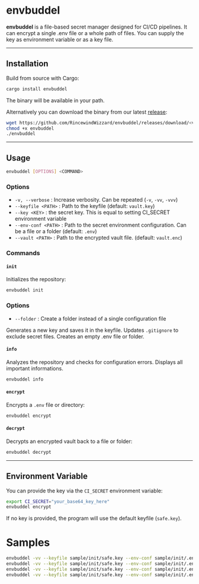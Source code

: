 # envbuddel

**envbuddel** is a file-based secret manager designed for CI/CD pipelines.
It can encrypt a single .env file or a whole path of files.
You can supply the key as environment variable or as a key file.

---

## Installation

Build from source with Cargo:

```bash
cargo install envbuddel
```

The binary will be available in your path.

Alternatively you can download the binary from our latest [release](https://github.com/RincewindWizzard/envbuddel/releases):

```bash
wget https://github.com/RincewindWizzard/envbuddel/releases/download/<version>/envbuddel
chmod +x envbuddel
./envbuddel
```

---

## Usage

```bash
envbuddel [OPTIONS] <COMMAND>
```

### Options

* `-v, --verbose` : Increase verbosity. Can be repeated (`-v`, `-vv`, `-vvv`)
* `--keyfile <PATH>` : Path to the keyfile (default: `vault.key`)
* `--key <KEY>` : the secret key. This is equal to setting CI_SECRET environment variable
* `--env-conf <PATH>` : Path to the secret environment configuration. Can be a file or a folder (default: `.env`)
* `--vault <PATH>` : Path to the encrypted vault file. (default: `vault.enc`)

### Commands

#### `init`

Initializes the repository:

```bash
envbuddel init
```

### Options

* `--folder` : Create a folder instead of a single configuration file

Generates a new key and saves it in the keyfile.
Updates `.gitignore` to exclude secret files.
Creates an empty .env file or folder.

#### `info`

Analyzes the repository and checks for configuration errors.
Displays all important informations.

```bash
envbuddel info
```

#### `encrypt`

Encrypts a `.env` file or directory:

```bash
envbuddel encrypt 
```

#### `decrypt`

Decrypts an encrypted vault back to a file or folder:

```bash
envbuddel decrypt
```

---

## Environment Variable

You can provide the key via the `CI_SECRET` environment variable:

```bash
export CI_SECRET="your_base64_key_here"
envbuddel encrypt 
```

If no key is provided, the program will use the default keyfile (`safe.key`).


# Samples

```bash
envbuddel -vv --keyfile sample/init/safe.key --env-conf sample/init/.env/ --vault sample/init/vault.enc init --folder
envbuddel -vv --keyfile sample/init/safe.key --env-conf sample/init/.env/ --vault sample/init/vault.enc info
envbuddel -vv --keyfile sample/init/safe.key --env-conf sample/init/.env/ --vault sample/init/vault.enc encrypt
envbuddel -vv --keyfile sample/init/safe.key --env-conf sample/init/.env/ --vault sample/init/vault.enc decrypt
```

